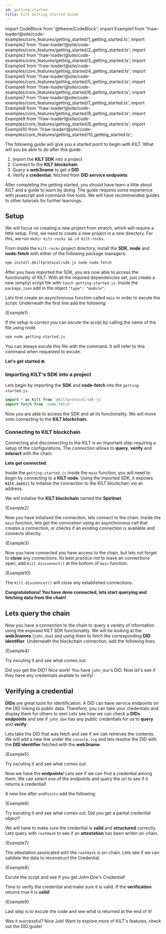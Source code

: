 ```yaml
---
id: getting-started
title: Kilt Getting Started Guide
---
```

import CodeBlock from '@theme/CodeBlock';
import Example1 from '!!raw-loader!@site/code-examples/core_features/getting_started/1_getting_started.ts';
import Example2 from '!!raw-loader!@site/code-examples/core_features/getting_started/2_getting_started.ts';
import Example3 from '!!raw-loader!@site/code-examples/core_features/getting_started/3_getting_started.ts';
import Example4 from '!!raw-loader!@site/code-examples/core_features/getting_started/4_getting_started.ts';
import Example5 from '!!raw-loader!@site/code-examples/core_features/getting_started/5_getting_started.ts';
import Example6 from '!!raw-loader!@site/code-examples/core_features/getting_started/6_getting_started.ts';
import Example7 from '!!raw-loader!@site/code-examples/core_features/getting_started/7_getting_started.ts';
import Example8 from '!!raw-loader!@site/code-examples/core_features/getting_started/8_getting_started.ts';
import Example9 from '!!raw-loader!@site/code-examples/core_features/getting_started/9_getting_started.ts';
import Example10 from '!!raw-loader!@site/code-examples/core_features/getting_started/10_getting_started.ts';

The following guide will give you a started point to begin with KILT.
What will you be able to do after this guide:

1. Import the **KILT SDK** into a project
2. Connect to the **KILT blockchain**
3. Query a **web3name** to get a **DID**
4. Verify a **credential**, fetched from **DID service endpoints**

After completing the getting started, you should have learn a little about KILT and a guide to learn by doing.
The guide requires some experience with javascript and command-line tools.
We will have recommended guides to other tutorials for further learnings.

## Setup

We will focus on creating a new project from stratch, which will require a little setup.
First, we need to create a new project in a new directory. For this, we run `mkdir kilt-rocks && cd kilt-rocks`.

From inside the `kilt-rocks` project directory, install the **SDK**, **node** and **node-fetch** with either of the following package managers:

```bash npm2yarn
npm install @kiltprotocol/sdk-js node node-fetch
```

After you have imported the SDK, you are now able to access the functionality of KILT.
With all the required dependencies set, just create a new (empty) script file with `touch getting-started.js`.
Inside the `package.json` add in the object `"type": "module"`.

Lets first create an asynchronous function called `main` in order to excute the script.
Underneath the first line add the following:

<CodeBlock className="language-js">
  {Example1}
</CodeBlock>

If the setup is correct you can excute the script by calling the name of the file using node.

```bash npm2yarn
npm node getting-started.js
```
 

You can always excute this file with the command.
It will refer to this command when requested to excute.

**Let's get started 🔥.**

### Importing KILT's SDK into a project

Lets begin by importing the **SDK** and **node-fetch** into the `getting-started.js`.

``` js
import * as Kilt from '@kiltprotocol/sdk-js'
import fetch from 'node-fetch'
```

Now you are able to access the SDK and all its functionality.
We will move onto connecting to the **KILT blockchain**.

### Connecting to KILT blockchain

Connecting and disconnecting to the KILT is an important step requiring a setup of the configurations.
The connection allows to **query**, **verify** and **interact** with the chain.

**Lets get connected.**

Inside the `getting-started.js` inside the `main` function, you will need to begin by connecting to a **KILT node**.
Using the imported SDK, it exposes **`Kilt.init()`** to initalise the connection to the KILT blockchain via an address.

We will initalise the **KILT blockchain** named the **Spiritnet**.  

<CodeBlock className="language-js">
  {Example2}
</CodeBlock>

Now you have initalised the connection, lets connect to the chain.
Inside the `main` function, lets get the conncetion using an asynchronous call that creates a connection, or checks if an existing connection is available and connects directly.

<CodeBlock className="language-js">
  {Example3}
</CodeBlock>

Now you have connected you have access to the chain, but lets not forget to **close** any connections.
Its best practice not to leave an connections open, add `Kilt.disconnect()` at the bottom of `main` function.

<CodeBlock className="language-js">
  {Example10}
</CodeBlock>

The `Kilt.disconncet()` will close any established connections.

**Congratulations!
You have done connected, lets start querying and fetching data from the chain!**

## Lets query the chain

Now you have a connection to the chain to query a variety of information using the exposed KILT SDK functionality.
We will be looking at the **web3names** (`john_doe`) and using them to fetch the corresponding **DID identifier**.
Underneath the blockchain connection, add the following lines.

<CodeBlock className="language-js">
  {Example4}
</CodeBlock>

Try excuting it and see what comes out.

Did you get the DID? Nice work! You have `john_doe`'s DID.
Now let's see if they have any credentials availale to verify!

## Verifying a credential

**DIDs** are great tools for identification.
A DID can have service endpoints on the DID linking to public data.
Therefore, you can take your credentials and display them for others to see!
Lets see how we can check a **DIDs endpoints** and see if `john_doe` has any public credentials for us to **query** and **verify**.

Lets take the DID that was fetch and see if we can retreives the contents.
We will add a new line under the `console.log` and lets resolve the DID with the **DID identifier** fetched with the **web3name**.

<CodeBlock className="language-js">
  {Example5}
</CodeBlock>

Try excuting it and see what comes out.

Now we have the **endpoints**! Lets see if we can find a credential among them.
We can select one of the endpoints and query the url to see if it returns a credential!

A new line after `endPoints` add the following:

<CodeBlock className="language-js">
  {Example6}
</CodeBlock>

Try excuting it and see what comes out.
Did you get a partial credential object?

We will have to make sure the credential is **valid** and **structured** correctly.
Lets query with `rootHash` to see if an **attestation** has been writen on-chain.

<CodeBlock className="language-js">
  {Example7}
</CodeBlock>

The attestation assoicated with the `rootHash` is on-chain.
Lets see if we can validate the data to reconstruct the Credential.

<CodeBlock className="language-js">
  {Example8}
</CodeBlock>

Excute the script and see if you get John Doe's Credential!

Time to verify the credential and make sure it is valid.
If the **verification** returns true it is **valid**!

<CodeBlock className="language-js">
  {Example9}
</CodeBlock>

Last step is to excute the code and see what is returned at the end of it!

Was it successful?
Nice Job! Want to explore more of KILT's features, check out the DID guide!
